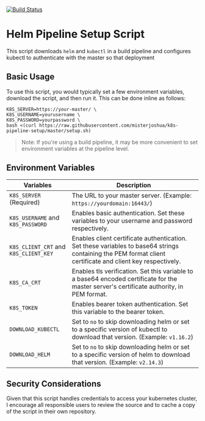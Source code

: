 [![Build Status](https://travis-ci.org/misterjoshua/k8s-pipeline-setup.svg?branch=master)](https://travis-ci.org/misterjoshua/k8s-pipeline-setup)

# Helm Pipeline Setup Script

This script downloads `helm` and `kubectl` in a build pipeline and configures kubectl to authenticate with the master so that deployment

## Basic Usage

To use this script, you would typically set a few environment variables, download the script, and then run it. This can be done inline as follows:

```
K8S_SERVER=https://your-master/ \
K8S_USERNAME=yourusername \
K8S_PASSWORD=yourpassword \
bash <(curl https://raw.githubusercontent.com/misterjoshua/k8s-pipeline-setup/master/setup.sh)
```

> Note: If you're using a build pipeline, it may be more convenient to set environment variables at the pipeline level.

## Environment Variables

| Variables | Description |
| --------- | ----------- |
| `K8S_SERVER` (Required) | The URL to your master server. (Example: `https://yourdomain:16443/`)
| `K8S_USERNAME` and `K8S_PASSWORD` | Enables basic authentication. Set these variables to your username and password respectively.
| `K8S_CLIENT_CRT` and `K8S_CLIENT_KEY` | Enables client certificate authentication. Set these variables to base64 strings containing the PEM format client certificate and client key respectively.
| `K8S_CA_CRT` | Enables tls verification. Set this variable to a base64 encoded certificate for the master server's certificate authority, in PEM format.
| `K8S_TOKEN` | Enables bearer token authentication. Set this variable to the bearer token.
| `DOWNLOAD_KUBECTL` | Set to `no` to skip downloading helm or set to a specific version of kubectl to download that version. (Example: `v1.16.2`)
| `DOWNLOAD_HELM` | Set to `no` to skip downloading helm or set to a specific version of helm to download that version. (Example: `v2.14.3`)

## Security Considerations

Given that this script handles credentials to access your kubernetes cluster, I encourage all responsible users to review the source and to cache a copy of the script in their own repository.
